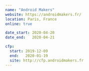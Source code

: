 ```yaml
---
name: "Android Makers"
website: https://androidmakers.fr/
location: Paris, France
online: true

date_start: 2020-04-20
date_end:   2020-04-21

cfp:
  start: 2019-12-09
  end:   2020-01-19
  site: http://cfp.androidmakers.fr
---
```

